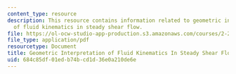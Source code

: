 ```yaml
---
content_type: resource
description: This resource contains information related to geometric interpretation
  of fluid kinematics in steady shear flow.
file: https://ol-ocw-studio-app-production.s3.amazonaws.com/courses/2-25-advanced-fluid-mechanics-fall-2013/684c85df01edb74bcd1d36e0a210de6e_MIT2_25F13_Geometric_Inte.pdf
file_type: application/pdf
resourcetype: Document
title: Geometric Interpretation of Fluid Kinematics In Steady Shear Flow
uid: 684c85df-01ed-b74b-cd1d-36e0a210de6e
---
```

